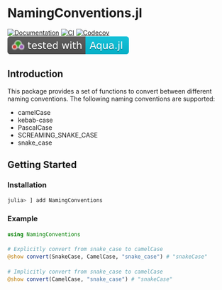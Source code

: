 # NamingConventions.jl

[![Documentation](https://img.shields.io/badge/docs-stable-blue.svg)](https://raphasampaio.github.io/NamingConventions.jl/stable)
[![CI](https://github.com/raphasampaio/NamingConventions.jl/actions/workflows/CI.yml/badge.svg)](https://github.com/raphasampaio/NamingConventions.jl/actions/workflows/CI.yml)
[![Codecov](https://codecov.io/gh/raphasampaio/NamingConventions.jl/branch/main/graph/badge.svg)](https://codecov.io/gh/raphasampaio/NamingConventions.jl)
[![Aqua](https://raw.githubusercontent.com/JuliaTesting/Aqua.jl/master/badge.svg)](https://github.com/JuliaTesting/Aqua.jl)

## Introduction

This package provides a set of functions to convert between different naming conventions. The following naming conventions are supported:

- camelCase
- kebab-case
- PascalCase
- SCREAMING_SNAKE_CASE
- snake_case

## Getting Started

### Installation

```julia
julia> ] add NamingConventions
```

### Example

```julia
using NamingConventions

# Explicitly convert from snake_case to camelCase
@show convert(SnakeCase, CamelCase, "snake_case") # "snakeCase"

# Implicitly convert from snake_case to camelCase
@show convert(CamelCase, "snake_case") # "snakeCase"

```
